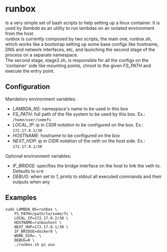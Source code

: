 # runbox

Is a very simple set of bash scripts to help setting up a linux container.
It is used by *llambda* as an utility to run lambdas on an isolated environment from the host.  
*runbox* is currently composed by two scripts, the main one, runbox.sh, which works like a
bootstrap setting up some base configs like hostname, DNS and network interfaces, etc, and
launching the second stage of the process on a separate namespace.  
The second stage, stage2.sh, is responsible for all the configs on the 'container' side like
mounting points, chroot to the given *FS_PATH* and execute the entry point.


## Configuration

Mandatory environment variables:

- *LAMBDA_NS*: namespace's name to be used in this box
- *FS_PATH*: full path of the file system to be used by this box. Ex.: ```/home/user/somefs```
- *LOCAL_IP*: ip in *CIDR notation* to be configured on the box. Ex.: ```172.17.0.2/30```
- *HOSTNAME*: hostname to be configured on the box
- *NEXT_HOP*: ip in *CIDR notation* of the veth on the host side. Ex.: ```172.17.0.1/30```

Optional environment variables:
- *IF_BRIDGE*: specifies the bridge interface on the host to link the veth to. Defaults to ```br0```
- *DEBUG*: when set to *1*, prints to stdout all executed commands and their outputs when any


## Examples

```
sudo LAMBDA_NS=runbox \
    FS_PATH=/path/to/some/fs \
    LOCAL_IP=172.17.0.2/30 \
    HOSTNAME=runboxhost \
    NEXT_HOP=172.17.0.1/30 \
    IF_BRIDGE=docker0 \
    WORK_DIR=. \
    DEBUG=0 \
    ./runbox.sh ps aux
```
